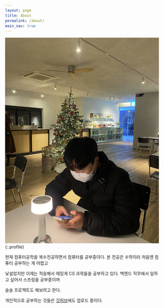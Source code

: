 ```yaml
---
layout: page
title: About
permalink: /about/
main_nav: true
---
```


![](/assets/profile.JPG "Profile Picture"){:.profile}

현재 컴퓨터공학을 복수전공하면서 컴퓨터를 공부중이다. 본 전공은 수학이라 처음엔 컴퓨터 공부하는 게 어렵고

낯설었지만 이제는 적응해서 재밌게 CS 과목들을 공부하고 있다. 백엔드 직무에서 일하고 싶어서 스프링을 공부중이며

슬슬 프로젝트도 해보려고 한다.

개인적으로 공부하는 것들은 [깃허브](https://github.com/iceprins)에도 업로드 중이다.



[centrarium]: https://github.com/bencentra/centrarium
[bencentra]: http://bencentra.com
[jekyll]: https://github.com/jekyll/jekyll
